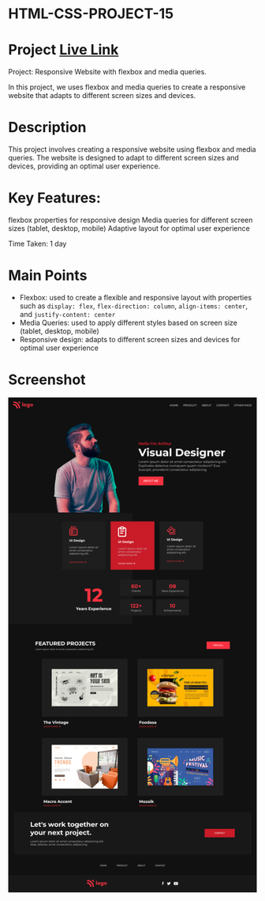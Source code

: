 # HTML-CSS-PROJECT-15

# Project  [Live Link](https://html-css-project-15-blue.vercel.app/)

Project: Responsive Website with flexbox and media queries.

In this project, we uses flexbox and media queries to create a responsive website that adapts to different screen sizes and devices.

# Description

This project involves creating a responsive website using flexbox and media queries. The website is designed to adapt to different screen sizes and devices, providing an optimal user experience.

# Key Features:

flexbox properties for responsive design
Media queries for different screen sizes (tablet, desktop, mobile)
Adaptive layout for optimal user experience

Time Taken: 1 day

# Main Points

* Flexbox: used to create a flexible and responsive layout with properties such as `display: flex`, `flex-direction: column`, `align-items: center`, and `justify-content: center`
* Media Queries: used to apply different styles based on screen size (tablet, desktop, mobile)
* Responsive design: adapts to different screen sizes and devices for optimal user experience

# Screenshot

![image](Screenshot.png)
